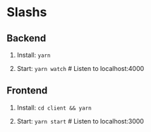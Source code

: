 # Slashs
## Backend
1. Install: `yarn`

2. Start: `yarn watch` # Listen to localhost:4000

## Frontend
1. Install: `cd client && yarn`

2. Start: `yarn start` # Listen to localhost:3000
